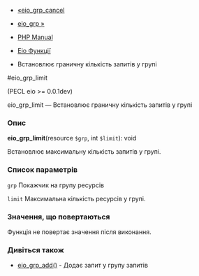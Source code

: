 - [«eio_grp_cancel](function.eio-grp-cancel.md)
- [eio_grp »](function.eio-grp.md)

- [PHP Manual](index.md)
- [Eio Функції](ref.eio.md)
- Встановлює граничну кількість запитів у групі

#eio_grp_limit

(PECL eio \>= 0.0.1dev)

eio_grp_limit — Встановлює граничну кількість запитів у групі

### Опис

**eio_grp_limit**(resource `$grp`, int `$limit`): void

Встановлює максимальну кількість запитів у групі.

### Список параметрів

`grp`
Покажчик на групу ресурсів

`limit`
Максимальна кількість ресурсів у групі.

### Значення, що повертаються

Функція не повертає значення після виконання.

### Дивіться також

- [eio_grp_add()](function.eio-grp-add.md) - Додає запит у
групу запитів
